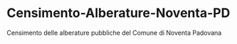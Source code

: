 # Censimento-Alberature-Noventa-PD
Censimento delle alberature pubbliche del Comune di Noventa Padovana
